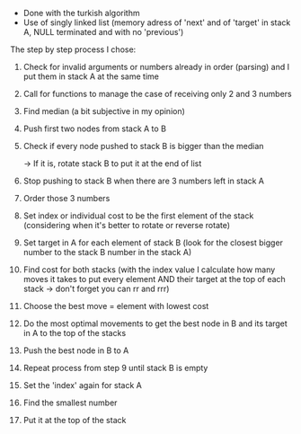 - Done with the turkish algorithm
- Use of singly linked list (memory adress of 'next' and of 'target' in stack A, NULL terminated and with no 'previous')

The step by step process I chose:
1. Check for invalid arguments or numbers already in order (parsing) and I put them in stack A at the same time  
2. Call for functions to manage the case of receiving only 2 and 3 numbers  
3. Find median (a bit subjective in my opinion)
4. Push first two nodes from stack A to B
5. Check if every node pushed to stack B is bigger than the median

      -> If it is, rotate stack B to put it at the end of list
7. Stop pushing to stack B when there are 3 numbers left in stack A
8. Order those 3 numbers
9. Set index or individual cost to be the first element of the stack (considering when it's better to rotate or reverse rotate)
10. Set target in A for each element of stack B (look for the closest bigger number to the stack B number in the stack A)
11. Find cost for both stacks (with the index value I calculate how many moves it takes to put every element AND their target at the top of each stack -> don't forget you can rr and rrr)
12. Choose the best move = element with lowest cost
13. Do the most optimal movements to get the best node in B and its target in A to the top of the stacks
14. Push the best node in B to A
15. Repeat process from step 9 until stack B is empty
16. Set the 'index' again for stack A
17. Find the smallest number
18. Put it at the top of the stack
